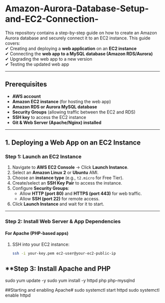 # Amazon-Aurora-Database-Setup-and-EC2-Connection-
This repository contains a step-by-step guide on how to create an Amazon Aurora database and securely connect it to an EC2 instance.
This guide covers:  
✔ Creating and deploying a **web application** on an **EC2 instance**  
✔ Connecting the **web app to a MySQL database (Amazon RDS/Aurora)**  
✔ Upgrading the web app to a new version  
✔ Testing the updated web app  

---

## Prerequisites  
- **AWS account**  
- **Amazon EC2 instance** (for hosting the web app)  
- **Amazon RDS or Aurora MySQL database**  
- **Security Groups** (allowing traffic between the EC2 and RDS)  
- **SSH key** to access the EC2 instance  
- **Git & Web Server (Apache/Nginx) installed**  

---

## **1. Deploying a Web App on an EC2 Instance**  
### **Step 1: Launch an EC2 Instance**  
1. Navigate to **AWS EC2 Console** → Click **Launch Instance**.  
2. Select an **Amazon Linux 2** or **Ubuntu** AMI.  
3. Choose an **instance type** (e.g., `t2.micro` for Free Tier).  
4. Create/select an **SSH Key Pair** to access the instance.  
5. Configure **Security Groups**:  
   - Allow **HTTP (port 80)** and **HTTPS (port 443)** for web traffic.  
   - Allow **SSH (port 22)** for remote access.  
6. Click **Launch Instance** and wait for it to start.  

---

### **Step 2: Install Web Server & App Dependencies**
#### **For Apache (PHP-based apps)**
1. SSH into your EC2 instance:  
   ```sh
   ssh -i your-key.pem ec2-user@your-ec2-public-ip

## **Step 3: Install Apache and PHP ##
sudo yum update -y
sudo yum install -y httpd php php-mysqlnd

##Starting and enabling Apache#
sudo systemctl start httpd
sudo systemctl enable httpd
